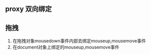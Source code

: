 ## proxy 双向绑定


## 拖拽

1. 在拖拽对象mousedown事件内部去绑定mouseup,mousemove事件
2. 在document对象上绑定的mouseup,mousemove事件
